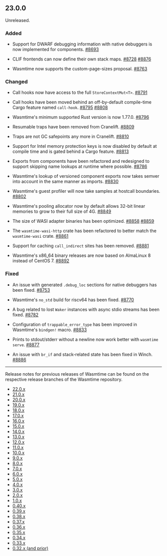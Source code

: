 ## 23.0.0

Unreleased.

### Added

* Support for DWARF debugging information with native debuggers is now
  implemented for components.
  [#8693](https://github.com/bytecodealliance/wasmtime/pull/8693)

* CLIF frontends can now define their own stack maps.
  [#8728](https://github.com/bytecodealliance/wasmtime/pull/8728)
  [#8876](https://github.com/bytecodealliance/wasmtime/pull/8876)

* Wasmtime now supports the custom-page-sizes proposal.
  [#8763](https://github.com/bytecodealliance/wasmtime/pull/8763)

### Changed

* Call hooks now have access to the full `StoreContextMut<T>`.
  [#8791](https://github.com/bytecodealliance/wasmtime/pull/8791)

* Call hooks have been moved behind an off-by-default compile-time Cargo feature
  named `call-hook`.
  [#8795](https://github.com/bytecodealliance/wasmtime/pull/8795)
  [#8808](https://github.com/bytecodealliance/wasmtime/pull/8808)

* Wasmtime's minimum supported Rust version is now 1.77.0.
  [#8796](https://github.com/bytecodealliance/wasmtime/pull/8796)

* Resumable traps have been removed from Cranelift.
  [#8809](https://github.com/bytecodealliance/wasmtime/pull/8809)

* Traps are not GC safepoints any more in Cranelift.
  [#8810](https://github.com/bytecodealliance/wasmtime/pull/8810)

* Support for Intel memory protection keys is now disabled by default at compile
  time and is gated behind a Cargo feature.
  [#8813](https://github.com/bytecodealliance/wasmtime/pull/8813)

* Exports from components have been refactored and redesigned to support
  skipping name lookups at runtime where possible.
  [#8786](https://github.com/bytecodealliance/wasmtime/pull/8786)

* Wasmtime's lookup of versioned component exports now takes semver into
  account in the same manner as imports.
  [#8830](https://github.com/bytecodealliance/wasmtime/pull/8830)

* Wasmtime's guest profiler will now take samples at hostcall boundaries.
  [#8802](https://github.com/bytecodealliance/wasmtime/pull/8802)

* Wasmtime's pooling allocator now by default allows 32-bit linear memories to
  grow to their full size of 4G.
  [#8849](https://github.com/bytecodealliance/wasmtime/pull/8849)

* The size of WASI adapter binaries has been optimized.
  [#8858](https://github.com/bytecodealliance/wasmtime/pull/8858)
  [#8859](https://github.com/bytecodealliance/wasmtime/pull/8859)

* The `wasmtime-wasi-http` crate has been refactored to better match the
  `wasmtime-wasi` crate.
  [#8861](https://github.com/bytecodealliance/wasmtime/pull/8861)

* Support for caching `call_indirect` sites has been removed.
  [#8881](https://github.com/bytecodealliance/wasmtime/pull/8881)

* Wasmtime's x86\_64 binary releases are now based on AlmaLinux 8 instead of
  CentOS 7.
  [#8892](https://github.com/bytecodealliance/wasmtime/pull/8892)

### Fixed

* An issue with generated `.debug_loc` sections for native debuggers has been
  fixed.
  [#8753](https://github.com/bytecodealliance/wasmtime/pull/8753)

* Wasmtime's `no_std` build for riscv64 has been fixed.
  [#8770](https://github.com/bytecodealliance/wasmtime/pull/8770)

* A bug related to lost `Waker` instances with async stdio streams has been
  fixed.
  [#8782](https://github.com/bytecodealliance/wasmtime/pull/8782)

* Configuration of `trappable_error_type` has been improved in Wasmtime's
  `bindgen!` macro.
  [#8833](https://github.com/bytecodealliance/wasmtime/pull/8833)

* Prints to stdout/stderr without a newline now work better with `wasmtime
  serve`.
  [#8877](https://github.com/bytecodealliance/wasmtime/pull/8877)

* An issue with `br_if` and stack-related state has been fixed in Winch.
  [#8886](https://github.com/bytecodealliance/wasmtime/pull/8886)

--------------------------------------------------------------------------------

Release notes for previous releases of Wasmtime can be found on the respective
release branches of the Wasmtime repository.

<!-- ARCHIVE_START -->
* [22.0.x](https://github.com/bytecodealliance/wasmtime/blob/release-22.0.0/RELEASES.md)
* [21.0.x](https://github.com/bytecodealliance/wasmtime/blob/release-21.0.0/RELEASES.md)
* [20.0.x](https://github.com/bytecodealliance/wasmtime/blob/release-20.0.0/RELEASES.md)
* [19.0.x](https://github.com/bytecodealliance/wasmtime/blob/release-19.0.0/RELEASES.md)
* [18.0.x](https://github.com/bytecodealliance/wasmtime/blob/release-18.0.0/RELEASES.md)
* [17.0.x](https://github.com/bytecodealliance/wasmtime/blob/release-17.0.0/RELEASES.md)
* [16.0.x](https://github.com/bytecodealliance/wasmtime/blob/release-16.0.0/RELEASES.md)
* [15.0.x](https://github.com/bytecodealliance/wasmtime/blob/release-15.0.0/RELEASES.md)
* [14.0.x](https://github.com/bytecodealliance/wasmtime/blob/release-14.0.0/RELEASES.md)
* [13.0.x](https://github.com/bytecodealliance/wasmtime/blob/release-13.0.0/RELEASES.md)
* [12.0.x](https://github.com/bytecodealliance/wasmtime/blob/release-12.0.0/RELEASES.md)
* [11.0.x](https://github.com/bytecodealliance/wasmtime/blob/release-11.0.0/RELEASES.md)
* [10.0.x](https://github.com/bytecodealliance/wasmtime/blob/release-10.0.0/RELEASES.md)
* [9.0.x](https://github.com/bytecodealliance/wasmtime/blob/release-9.0.0/RELEASES.md)
* [8.0.x](https://github.com/bytecodealliance/wasmtime/blob/release-8.0.0/RELEASES.md)
* [7.0.x](https://github.com/bytecodealliance/wasmtime/blob/release-7.0.0/RELEASES.md)
* [6.0.x](https://github.com/bytecodealliance/wasmtime/blob/release-6.0.0/RELEASES.md)
* [5.0.x](https://github.com/bytecodealliance/wasmtime/blob/release-5.0.0/RELEASES.md)
* [4.0.x](https://github.com/bytecodealliance/wasmtime/blob/release-4.0.0/RELEASES.md)
* [3.0.x](https://github.com/bytecodealliance/wasmtime/blob/release-3.0.0/RELEASES.md)
* [2.0.x](https://github.com/bytecodealliance/wasmtime/blob/release-2.0.0/RELEASES.md)
* [1.0.x](https://github.com/bytecodealliance/wasmtime/blob/release-1.0.0/RELEASES.md)
* [0.40.x](https://github.com/bytecodealliance/wasmtime/blob/release-0.40.0/RELEASES.md)
* [0.39.x](https://github.com/bytecodealliance/wasmtime/blob/release-0.39.0/RELEASES.md)
* [0.38.x](https://github.com/bytecodealliance/wasmtime/blob/release-0.38.0/RELEASES.md)
* [0.37.x](https://github.com/bytecodealliance/wasmtime/blob/release-0.37.0/RELEASES.md)
* [0.36.x](https://github.com/bytecodealliance/wasmtime/blob/release-0.36.0/RELEASES.md)
* [0.35.x](https://github.com/bytecodealliance/wasmtime/blob/release-0.35.0/RELEASES.md)
* [0.34.x](https://github.com/bytecodealliance/wasmtime/blob/release-0.34.0/RELEASES.md)
* [0.33.x](https://github.com/bytecodealliance/wasmtime/blob/release-0.33.0/RELEASES.md)
* [0.32.x (and prior)](https://github.com/bytecodealliance/wasmtime/blob/release-0.32.0/RELEASES.md)
